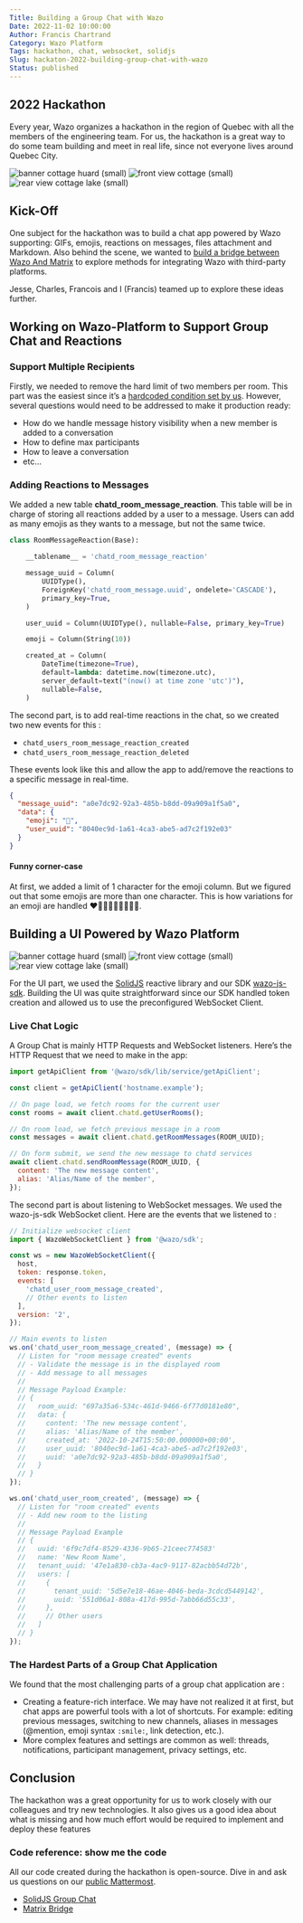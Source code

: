 ```yaml
---
Title: Building a Group Chat with Wazo
Date: 2022-11-02 10:00:00
Author: Francis Chartrand
Category: Wazo Platform
Tags: hackathon, chat, websocket, solidjs
Slug: hackaton-2022-building-group-chat-with-wazo
Status: published
---
```


## 2022 Hackathon

Every year, Wazo organizes a hackathon in the region of Quebec with all the members of the
engineering team. For us, the hackathon is a great way to do some team building and meet in real
life, since not everyone lives around Quebec City.

![banner cottage huard (small)](/images/blog/hackathon-2022/huard-cottage.jpg)
![front view cottage (small)](/images/blog/hackathon-2022/cottage-front-huard.jpg)
![rear view cottage lake (small)](/images/blog/hackathon-2022/cottage-from-lake.jpg)

## Kick-Off

One subject for the hackathon was to build a chat app powered by Wazo supporting: GIFs, emojis,
reactions on messages, files attachment and Markdown. Also behind the scene, we wanted to
[build a bridge between Wazo And Matrix](/blog/hackathon-2022-bridging-wazo-and-matrix) to explore
methods for integrating Wazo with third-party platforms.

Jesse, Charles, Francois and I (Francis) teamed up to explore these ideas further.

## Working on Wazo-Platform to Support Group Chat and Reactions

### Support Multiple Recipients

Firstly, we needed to remove the hard limit of two members per room. This part was the easiest since
it’s a
[hardcoded condition set by us](https://github.com/wazo-platform/wazo-chatd/blob/master/wazo_chatd/plugins/rooms/http.py#L37-L40).
However, several questions would need to be addressed to make it production ready:

- How do we handle message history visibility when a new member is added to a conversation
- How to define max participants
- How to leave a conversation
- etc…

### Adding Reactions to Messages

We added a new table **chatd_room_message_reaction**. This table will be in charge of storing all
reactions added by a user to a message. Users can add as many emojis as they wants to a message, but
not the same twice.

```python
class RoomMessageReaction(Base):

    __tablename__ = 'chatd_room_message_reaction'

    message_uuid = Column(
        UUIDType(),
        ForeignKey('chatd_room_message.uuid', ondelete='CASCADE'),
        primary_key=True,
    )

    user_uuid = Column(UUIDType(), nullable=False, primary_key=True)

    emoji = Column(String(10))

    created_at = Column(
        DateTime(timezone=True),
        default=lambda: datetime.now(timezone.utc),
        server_default=text("(now() at time zone 'utc')"),
        nullable=False,
    )
```

The second part, is to add real-time reactions in the chat, so we created two new events for this :

- `chatd_users_room_message_reaction_created`
- `chatd_users_room_message_reaction_deleted`

These events look like this and allow the app to add/remove the reactions to a
specific message in real-time.

```json
{
  "message_uuid": "a0e7dc92-92a3-485b-b8dd-09a909a1f5a0",
  "data": {
    "emoji": "🎉",
    "user_uuid": "8040ec9d-1a61-4ca3-abe5-ad7c2f192e03"
  }
}
```

#### Funny corner-case

At first, we added a limit of 1 character for the emoji column. But we figured out that some emojis
are more than one character. This is how variations for an emoji are handled ❤️🧡💛💚💙💜🤎🖤🤍.

## Building a UI Powered by Wazo Platform

![banner cottage huard (small)](/images/blog/hackathon-2022/group-chat/channel-markdown.jpg)
![front view cottage (small)](/images/blog/hackathon-2022/group-chat/create-room.jpg)
![rear view cottage lake (small)](/images/blog/hackathon-2022/group-chat/emoji-picker.jpg)

For the UI part, we used the [SolidJS](https://www.solidjs.com/) reactive library and our SDK
[wazo-js-sdk](https://github.com/wazo-platform/wazo-js-sdk). Building the UI was quite
straightforward since our SDK handled token creation and allowed us to use the preconfigured
WebSocket Client.

### Live Chat Logic

A Group Chat is mainly HTTP Requests and WebSocket listeners. Here’s the HTTP Request that we need
to make in the app:

```javascript
import getApiClient from '@wazo/sdk/lib/service/getApiClient';

const client = getApiClient('hostname.example');

// On page load, we fetch rooms for the current user
const rooms = await client.chatd.getUserRooms();

// On room load, we fetch previous message in a room
const messages = await client.chatd.getRoomMessages(ROOM_UUID);

// On form submit, we send the new message to chatd services
await client.chatd.sendRoomMessage(ROOM_UUID, {
  content: 'The new message content',
  alias: 'Alias/Name of the member',
});
```

The second part is about listening to WebSocket messages. We used the wazo-js-sdk WebSocket client.
Here are the events that we listened to :

```javascript
// Initialize websocket client
import { WazoWebSocketClient } from '@wazo/sdk';

const ws = new WazoWebSocketClient({
  host,
  token: response.token,
  events: [
    'chatd_user_room_message_created',
    // Other events to listen
  ],
  version: '2',
});

// Main events to listen
ws.on('chatd_user_room_message_created', (message) => {
  // Listen for "room message created" events
  // - Validate the message is in the displayed room
  // - Add message to all messages
  //
  // Message Payload Example:
  // {
  //   room_uuid: "697a35a6-534c-461d-9466-6f77d0181e80",
  //   data: {
  //     content: 'The new message content',
  //     alias: 'Alias/Name of the member',
  //     created_at: '2022-10-24T15:50:00.000000+00:00',
  //     user_uuid: '8040ec9d-1a61-4ca3-abe5-ad7c2f192e03',
  //     uuid: 'a0e7dc92-92a3-485b-b8dd-09a909a1f5a0',
  //   }
  // }
});

ws.on('chatd_user_room_created', (message) => {
  // Listen for "room created" events
  // - Add new room to the listing
  //
  // Message Payload Example
  // {
  //   uuid: '6f9c7df4-8529-4336-9b65-21ceec774583'
  //   name: 'New Room Name',
  //   tenant_uuid: '47e1a830-cb3a-4ac9-9117-82acbb54d72b',
  //   users: [
  //     {
  //       tenant_uuid: '5d5e7e18-46ae-4046-beda-3cdcd5449142',
  //       uuid: '551d06a1-808a-417d-995d-7abb66d55c33',
  //     },
  //     // Other users
  //   ]
  // }
});
```

### The Hardest Parts of a Group Chat Application

We found that the most challenging parts of a group chat application are :

- Creating a feature-rich interface. We may have not realized it at first, but chat apps are
  powerful tools with a lot of shortcuts. For example: editing previous messages, switching
  to new channels, aliases in messages (@mention, emoji syntax `:smile:`, link detection, etc.).
- More complex features and settings are common as well: threads, notifications, participant
  management, privacy settings, etc.

## Conclusion

The hackathon was a great opportunity for us to work closely with our colleagues and try new
technologies. It also gives us a good idea about what is missing and how much effort would be
required to implement and deploy these features

### Code reference: show me the code

All our code created during the hackathon is open-source. Dive in and ask us questions on our
[public Mattermost](https://mm.wazo.community/wazo-platform/).

- [SolidJS Group Chat](https://github.com/wazo-platform/hackathon-group-chat-2022)
- [Matrix Bridge](https://github.com/wazo-platform/hackathon-2022-mautrix-wazo)

